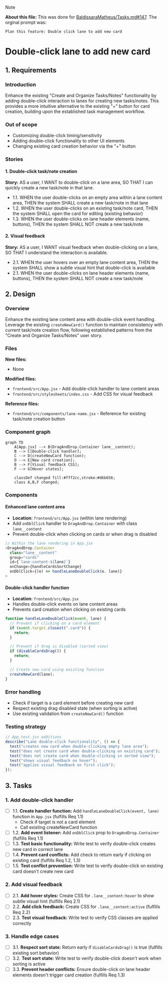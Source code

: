> [!note]
>
> **About this file:** This was done for [BaldissaraMatheus/Tasks.md#147](https://github.com/BaldissaraMatheus/Tasks.md/issues/147). The orginal prompt was:
>
> ```
> Plan this feature: Double click lane to add new card
> ```

# Double-click lane to add new card

## 1. Requirements

### Introduction

Enhance the existing "Create and Organize Tasks/Notes" functionality by adding double-click interaction to lanes for creating new tasks/notes. This provides a more intuitive alternative to the existing "+" button for card creation, building upon the established task management workflow.

### Out of scope

- Customizing double-click timing/sensitivity
- Adding double-click functionality to other UI elements
- Changing existing card creation behavior via the "+" button

### Stories

#### 1. Double-click task/note creation

**Story:** AS a user, I WANT to double-click on a lane area, SO THAT I can quickly create a new task/note in that lane.

- 1.1. WHEN the user double-clicks on an empty area within a lane content area, THEN the system SHALL create a new task/note in that lane
- 1.2. WHEN the user double-clicks on an existing task/note card, THEN the system SHALL open the card for editing (existing behavior)
- 1.3. WHEN the user double-clicks on lane header elements (name, buttons), THEN the system SHALL NOT create a new task/note

#### 2. Visual feedback

**Story:** AS a user, I WANT visual feedback when double-clicking on a lane, SO THAT I understand the interaction is available.

- 2.1. WHEN the user hovers over an empty lane content area, THEN the system SHALL show a subtle visual hint that double-click is available
- 2.1. WHEN the user double-clicks on lane header elements (name, buttons), THEN the system SHALL NOT create a new task/note

## 2. Design

### Overview

Enhance the existing lane content area with double-click event handling. Leverage the existing `createNewCard()` function to maintain consistency with current task/note creation flow, following established patterns from the "Create and Organize Tasks/Notes" user story.

### Files

**New files:**

- None

**Modified files:**

- `frontend/src/App.jsx` - Add double-click handler to lane content areas
- `frontend/src/stylesheets/index.css` - Add CSS for visual feedback

**Reference files:**

- `frontend/src/components/lane-name.jsx` - Reference for existing task/note creation button

### Component graph

```mermaid
graph TD
    A[App.jsx] --> B(DragAndDrop.Container lane__content);
    B --> C[Double-click handler];
    C --> D(createNewCard function);
    D --> E[New card creation];
    B --> F[Visual feedback CSS];
    F --> G[Hover states];

    classDef changed fill:#fff2cc,stroke:#d6b656;
    class A,B,F changed;
```

### Components

#### Enhanced lane content area

- **Location**: `frontend/src/App.jsx` (within lane rendering)
- Add `onDblClick` handler to `DragAndDrop.Container` with class `lane__content`
- Prevent double-click when clicking on cards or when drag is disabled

```javascript
// Within the lane rendering in App.jsx
<DragAndDrop.Container
  class="lane__content"
  group="cards"
  id={`lane-content-${lane}`}
  onChange={handleCardsSortChange}
  onDblClick={(e) => handleLaneDoubleClick(e, lane)}
>
```

#### Double-click handler function

- **Location**: `frontend/src/App.jsx`
- Handles double-click events on lane content areas
- Prevents card creation when clicking on existing cards

```javascript
function handleLaneDoubleClick(event, lane) {
  // Prevent if clicking on a card element
  if (event.target.closest(".card")) {
    return;
  }

  // Prevent if drag is disabled (sorted view)
  if (disableCardsDrag()) {
    return;
  }

  // Create new card using existing function
  createNewCard(lane);
}
```

### Error handling

- Check if target is a card element before creating new card
- Respect existing drag disabled state (when sorting is active)
- Use existing validation from `createNewCard()` function

### Testing strategy

```jsx
// App.test.jsx additions
describe("Lane double-click functionality", () => {
  test("creates new card when double-clicking empty lane area");
  test("does not create card when double-clicking on existing card");
  test("does not create card when double-clicking in sorted view");
  test("shows visual feedback on hover");
  test("applies visual feedback on first click");
});
```

## 3. Tasks

### 1. Add double-click handler

- [ ] 1.1. **Create handler function:** Add `handleLaneDoubleClick(event, lane)` function in `App.jsx` (fulfills Req 1.1)
  - Check if target is not a card element
  - Call existing createNewCard function
- [ ] 1.2. **Add event listener:** Add `onDblClick` prop to `DragAndDrop.Container` (fulfills Req 1.1)
- [ ] 1.3. **Test basic functionality:** Write test to verify double-click creates new card in correct lane
- [ ] 1.4. **Prevent card conflicts:** Add check to return early if clicking on existing card (fulfills Req 1.2, 1.3)
- [ ] 1.5. **Test conflict prevention:** Write test to verify double-click on existing card doesn't create new card

### 2. Add visual feedback

- [ ] 2.1. **Add hover styles:** Create CSS for `.lane__content:hover` to show subtle visual hint (fulfills Req 2.1)
- [ ] 2.2. **Add click feedback:** Create CSS for `.lane__content:active` (fulfills Req 2.2)
- [ ] 2.3. **Test visual feedback:** Write test to verify CSS classes are applied correctly

### 3. Handle edge cases

- [ ] 3.1. **Respect sort state:** Return early if `disableCardsDrag()` is true (fulfills existing sort behavior)
- [ ] 3.2. **Test sort state:** Write test to verify double-click doesn't work when sorting is active
- [ ] 3.3. **Prevent header conflicts:** Ensure double-click on lane header elements doesn't trigger card creation (fulfills Req 1.3)
